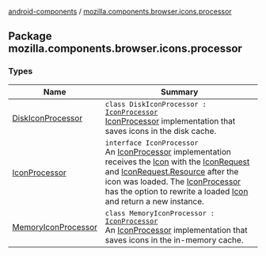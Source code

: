 [android-components](../index.md) / [mozilla.components.browser.icons.processor](./index.md)

## Package mozilla.components.browser.icons.processor

### Types

| Name | Summary |
|---|---|
| [DiskIconProcessor](-disk-icon-processor/index.md) | `class DiskIconProcessor : `[`IconProcessor`](-icon-processor/index.md)<br>[IconProcessor](-icon-processor/index.md) implementation that saves icons in the disk cache. |
| [IconProcessor](-icon-processor/index.md) | `interface IconProcessor`<br>An [IconProcessor](-icon-processor/index.md) implementation receives the [Icon](../mozilla.components.browser.icons/-icon/index.md) with the [IconRequest](../mozilla.components.browser.icons/-icon-request/index.md) and [IconRequest.Resource](../mozilla.components.browser.icons/-icon-request/-resource/index.md) after the icon was loaded. The [IconProcessor](-icon-processor/index.md) has the option to rewrite a loaded [Icon](../mozilla.components.browser.icons/-icon/index.md) and return a new instance. |
| [MemoryIconProcessor](-memory-icon-processor/index.md) | `class MemoryIconProcessor : `[`IconProcessor`](-icon-processor/index.md)<br>An [IconProcessor](-icon-processor/index.md) implementation that saves icons in the in-memory cache. |
